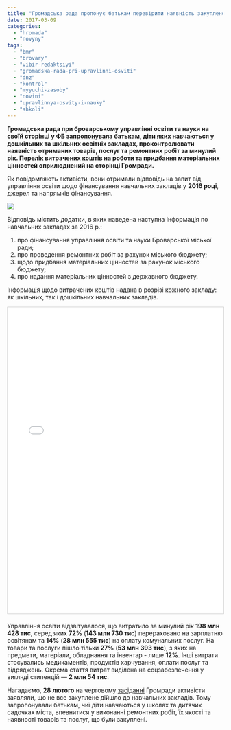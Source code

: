 ```yaml
---
title: "Громадська рада пропонує батькам перевірити наявність закупленого для шкіл та садочків"
date: 2017-03-09
categories: 
  - "hromada"
  - "novyny"
tags: 
  - "bmr"
  - "brovary"
  - "vibir-redaktsiyi"
  - "gromadska-rada-pri-upravlinni-osviti"
  - "dnz"
  - "kontrol"
  - "myyuchi-zasoby"
  - "novini"
  - "upravlinnya-osvity-i-nauky"
  - "shkoli"
---
```


**Громадська рада при броварському управлінні освіти та науки на своїй сторінці у ФБ [запропонувала](https://www.facebook.com/gromadska.rada.osvita/posts/1907654849470104) батькам, діти яких навчаються у дошкільних та шкільних освітніх закладах, проконтролювати наявність отриманих товарів, послуг та ремонтних робіт за минулий рік. Перелік витрачених коштів на роботи та придбання матеріальних цінностей оприлюднений на сторінці Громради.**

Як повідомляють активісти, вони отримали відповідь на запит від управління освіти щодо фінансування навчальних закладів у **2016 році**, джерел та напрямків фінансування.

![](https://mpz.brovary.org/wp-content/uploads/2017/03/GR_zapyt_1.jpg)

Відповідь містить додатки, в яких наведена наступна інформація по навчальних закладах за 2016 р.:

1. про фінансування управління освіти та науки Броварської міської ради;
2. про проведення ремонтних робіт за рахунок міського бюджету;
3. щодо придбання матеріальних цінностей за рахунок міського бюджету;
4. про надання матеріальних цінностей з державного бюджету.

Інформація щодо витрачених коштів надана в розрізі кожного закладу: як шкільних, так і дошкільних навчальних закладів.

<iframe style="border: 1px solid #CCC; border-width: 1px; margin-bottom: 5px; max-width: 100%;" src="//www.slideshare.net/slideshow/embed_code/key/rEoyl3VAoBHukx" width="668" height="714" frameborder="0" marginwidth="0" marginheight="0" scrolling="no" allowfullscreen="allowfullscreen"></iframe>

Управління освіти відзвітувалося, що витратило за минулий рік **198 млн 428 тис**, серед яких **72%** (**143 млн 730 тис**) перераховано на зарплатню освітянам та **14%** (**28 млн 555 тис**) на оплату комунальних послуг. На товари та послуги пішло тільки **27%** (**53 млн 393 тис**), з яких на предмети, матеріали, обладнання та інвентар - лише **12%**. Інші витрати стосувались медикаментів, продуктів харчування, оплати послуг та відряджень. Окрема стаття витрат виділена на соцзабезпечення у вигляді стипендій — **2 млн 54 тис**.

Нагадаємо, **28** **лютого** на черговому [засіданні](https://mpz.brovary.org/gromrada-pry-upravlinni-osviti-myyuchi-zasoby-orenda-u-shkolah-inklyuziya-psyhologichnyj-suprovid-batkiv-ta-ditej/) Громради активісти заявляли, що не все закуплене дійшло до навчальних закладів. Тому запропонували батькам, чиї діти навчаються у школах та дитячих садочках міста, впевнитися у виконанні ремонтних робіт, їх якості та наявності товарів та послуг, що були закуплені.
